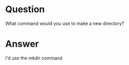 # Question

What command would you use to make a new directory?

# Answer

I'd use the mkdir command
